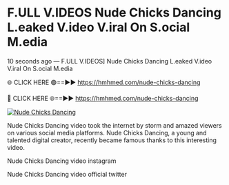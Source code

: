 # F.ULL V.IDEOS Nude Chicks Dancing L.eaked V.ideo V.iral On S.ocial M.edia

10 seconds ago — F.ULL V.IDEOS] Nude Chicks Dancing L.eaked V.ideo V.iral On S.ocial M.edia

🌐 CLICK HERE 🟢==►► https://hmhmed.com/nude-chicks-dancing

🔴 CLICK HERE 🌐==►► https://hmhmed.com/nude-chicks-dancing

[![Nude Chicks Dancing](https://i.imgur.com/dJHk4Zq.gif)](https://hmhmed.com/nude-chicks-dancing)

Nude Chicks Dancing video took the internet by storm and amazed viewers on various social media platforms. Nude Chicks Dancing, a young and talented digital creator, recently became famous thanks to this interesting video.

Nude Chicks Dancing video instagram

Nude Chicks Dancing video official twitter